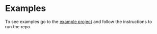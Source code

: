 # Examples
To see examples go to the [example project](https://github.com/mul53/blzphp-example) and follow the instructions to run the repo.

